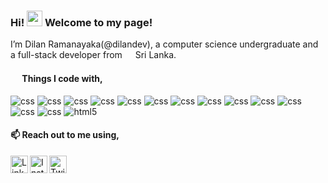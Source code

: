### Hi! <img src="https://media.giphy.com/media/hvRJCLFzcasrR4ia7z/giphy.gif" width="25px"> Welcome to my page!
I’m Dilan Ramanayaka(@dilandev), a computer science undergraduate and a full-stack developer from <img src="https://user-images.githubusercontent.com/69090976/166183645-46552283-ea45-4ca0-9913-6ab5199aed07.png" width="13"/> Sri Lanka. 

#### <a href="#"><img src="https://user-images.githubusercontent.com/69090976/166184596-0a143f7a-7362-4a09-9c65-13f3806373f1.png" width="15"/></a> Things I code with,
<p>
  <img alt="css" src="https://img.shields.io/badge/-Python-3776AB?style=flat-square&logo=python&logoColor=white" />
  <img alt="css" src="https://img.shields.io/badge/-Flutter-02569B?style=flat-square&logo=flutter&logoColor=white" />
  <img alt="css" src="https://img.shields.io/badge/-Kotlin-7F52FF?style=flat-square&logo=kotlin&logoColor=white" />
  <img alt="css" src="https://img.shields.io/badge/-Java-007396?style=flat-square&logo=java&logoColor=white" />
  <img alt="css" src="https://img.shields.io/badge/-C Sharp-239120?style=flat-square&logo=csharp&logoColor=white" />
  <img alt="css" src="https://img.shields.io/badge/-C-A8B9CC?style=flat-square&logo=c&logoColor=white" />
  <img alt="css" src="https://img.shields.io/badge/-PHP-777BB4?style=flat-square&logo=php&logoColor=white" />
  <img alt="css" src="https://img.shields.io/badge/-Node.js-339933?style=flat-square&logo=nodedotjs&logoColor=white" />
  <img alt="css" src="https://img.shields.io/badge/-Angular-DD0031?style=flat-square&logo=angular&logoColor=white" />
  <img alt="css" src="https://img.shields.io/badge/-React-61DAFB?style=flat-square&logo=react&logoColor=white" />
  <img alt="css" src="https://img.shields.io/badge/-Bootstrap-7952B3?style=flat-square&logo=bootstrap&logoColor=white" />
  <img alt="css" src="https://img.shields.io/badge/-JavaScript-F7DF1E?style=flat-square&logo=javascript&logoColor=white" />
  <img alt="css" src="https://img.shields.io/badge/-CSS3-1572B6?style=flat-square&logo=css3&logoColor=white" />
  <img alt="html5" src="https://img.shields.io/badge/-HTML5-E34F26?style=flat-square&logo=html5&logoColor=white" />
</p>

#### 📫 Reach out to me using,

<a href="https://www.linkedin.com/in/dilan-ramanayaka/">
  <img align="left" alt="Linkdin" width="28px" src="https://img.icons8.com/fluency/344/linkedin.png" />
</a>
<a href="https://www.instagram.com/dilanramanayaka/">
  <img align="left" alt="Instagram" width="28px" src="https://img.icons8.com/fluency/344/instagram-new.png" />
</a>
<a href="https://www.facebook.com/rdilans/">
  <img align="left" alt="Twitter" width="28px" src="https://img.icons8.com/fluency/344/facebook-new.png" />
</a>
